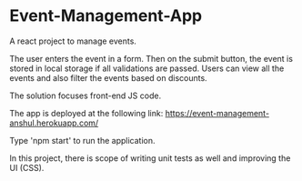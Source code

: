 # Event-Management-App
A react project to manage events.

The user enters the event in a form. Then on the submit button, the event is stored in local storage if all validations are passed.
Users can view all the events and also filter the events based on discounts.

The solution focuses front-end JS code.

The app is deployed at the following link:
https://event-management-anshul.herokuapp.com/

Type 'npm start' to run the application.

In this project, there is scope of writing unit tests as well and improving the UI (CSS).
